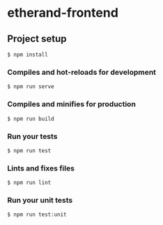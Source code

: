# etherand-frontend

## Project setup
```
$ npm install
```

### Compiles and hot-reloads for development
```
$ npm run serve
```

### Compiles and minifies for production
```
$ npm run build
```

### Run your tests
```
$ npm run test
```

### Lints and fixes files
```
$ npm run lint
```

### Run your unit tests
```
$ npm run test:unit
